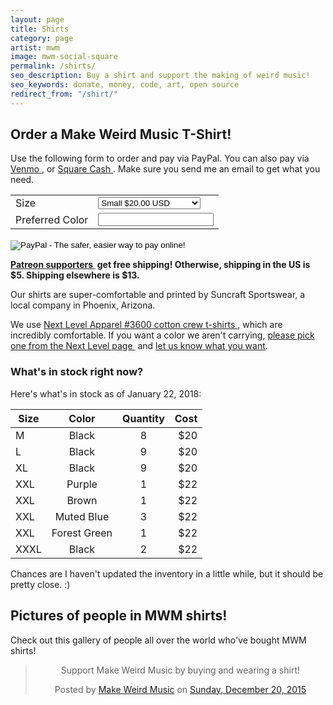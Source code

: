 ```yaml
---
layout: page
title: Shirts
category: page
artist: mwm
image: mwm-social-square
permalink: /shirts/
seo_description: Buy a shirt and support the making of weird music!
seo_keywords: donate, money, code, art, open source
redirect_from: "/shirt/"
---
```

## Order a Make Weird Music T-Shirt!

Use the following form to order and pay via PayPal. You can also pay via [Venmo&nbsp;<i class="fas fa-dollar-sign"></i>](https://venmo.com/MakeWeirdMusic), or [Square Cash&nbsp;<i class="fas fa-dollar-sign"></i>](https://cash.me/$MakeWeirdMusic). Make sure you send me an email to get what you need.

<form target="paypal" action="https://www.paypal.com/cgi-bin/webscr" method="post" id="order-form">
<input type="hidden" name="cmd" value="_s-xclick">
<input type="hidden" name="hosted_button_id" value="H48ARP8CV2NEQ">
<table>
<tr><td><input type="hidden" name="on0" value="Size">Size</td><td><select name="os0">
	<option value="Small">Small $20.00 USD</option>
	<option value="Medium">Medium $20.00 USD</option>
	<option value="Large">Large $20.00 USD</option>
	<option value="X-Large">X-Large $20.00 USD</option>
	<option value="XX-Large">XX-Large $22.00 USD</option>
	<option value="XXX-Large">XXX-Large $22.00 USD</option>
</select> </td></tr>
<tr><td><input type="hidden" name="on1" value="Preferred Color">Preferred Color</td><td><input type="text" name="os1" maxlength="200"></td></tr>
</table>
<input type="hidden" name="currency_code" value="USD">
<input type="image" src="https://www.paypalobjects.com/en_US/i/btn/btn_cart_LG.gif" border="0" name="submit" alt="PayPal - The safer, easier way to pay online!">
<img alt="" border="0" src="https://www.paypalobjects.com/en_US/i/scr/pixel.gif" width="1" height="1">
</form>

**[Patreon supporters&nbsp;<i class="fab fa-patreon"></i>](https://patreon.com/MakeWeirdMusic) get free shipping! Otherwise, shipping in the US is $5. Shipping elsewhere is $13.**

Our shirts are super-comfortable and printed by Suncraft Sportswear, a local company in Phoenix, Arizona.

We use [Next Level Apparel #3600 cotton crew t-shirts&nbsp;<i class="fa fa-external-link"></i>](https://www.nextlevelapparel.com/mens/mens-cotton-crew.html), which are incredibly comfortable. If you want a color we aren't carrying, [please pick one from the Next Level page&nbsp;<i class="fa fa-external-link"></i>](https://www.nextlevelapparel.com/mens/mens-cotton-crew.html) and [let us know what you want](/contact).

### What's in stock right now?

Here's what's in stock as of January 22, 2018:

|Size   |Color   |Quantity   |Cost   |
| ----- |:------:|:---------:| -----:|
|M|Black|8|$20|
|L|Black|9|$20|
|XL|Black|9|$20|
|XXL|Purple|1|$22|
|XXL|Brown|1|$22|
|XXL|Muted Blue|3|$22|
|XXL|Forest Green|1|$22|
|XXXL|Black|2|$22|

Chances are I haven't updated the inventory in a little while, but it should be pretty close. :)

## Pictures of people in MWM shirts!

Check out this gallery of people all over the world who've bought MWM shirts!

<div style="text-align: center;">
<div id="fb-root"></div><script>(function(d, s, id) {  var js, fjs = d.getElementsByTagName(s)[0];  if (d.getElementById(id)) return;  js = d.createElement(s); js.id = id;  js.src = "//connect.facebook.net/en_US/sdk.js#xfbml=1&version=v2.3";  fjs.parentNode.insertBefore(js, fjs);}(document, 'script', 'facebook-jssdk'));</script><div class="fb-post" data-href="https://www.facebook.com/media/set/?set=a.845798998866158.1073741830.534010936711634&amp;type=3" data-width="500"><div class="fb-xfbml-parse-ignore"><blockquote cite="https://www.facebook.com/media/set/?set=a.845798998866158.1073741830.534010936711634&amp;type=3"><p>Support Make Weird Music by buying and wearing a shirt!</p>Posted by <a href="https://www.facebook.com/MakeWeirdMusic/">Make Weird Music</a> on&nbsp;<a href="https://www.facebook.com/media/set/?set=a.845798998866158.1073741830.534010936711634&amp;type=3">Sunday, December 20, 2015</a></blockquote></div></div>
</div>
